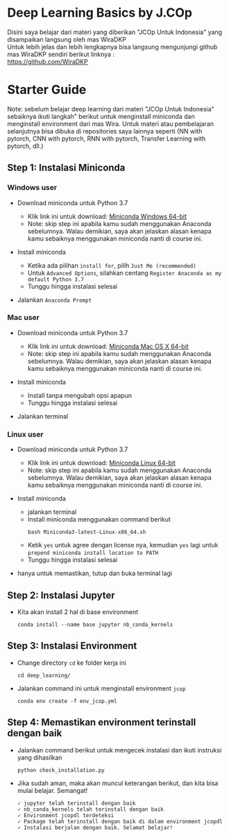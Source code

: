 # Deep Learning Basics by J.COp
Disini saya belajar dari materi yang diberikan "JCOp Untuk Indonesia" yang disampaikan langsung oleh mas WiraDKP <br>
Untuk lebih jelas dan lebih lengkapnya bisa langsung mengunjungi github mas WiraDKP sendiri berikut linknya :<br>
https://github.com/WiraDKP

# Starter Guide
Note: sebelum belajar deep learning dari materi "JCOp Untuk Indonesia" sebaiknya ikuti langkah" berikut untuk menginstall miniconda dan menginstall environment dari mas Wira. Untuk materi atau pembelajaran selanjutnya bisa dibuka di repositories saya lainnya seperti (NN with pytorch, CNN with pytorch, RNN with pytorch, Transfer Learning with pytorch, dll.)

## Step 1: Instalasi Miniconda
### **Windows user**
- Download miniconda untuk Python 3.7
    - Klik link ini untuk download: [Miniconda Windows 64-bit](https://repo.anaconda.com/miniconda/Miniconda3-latest-Windows-x86_64.exe)
    - Note: skip step ini apabila kamu sudah menggunakan Anaconda sebelumnya. Walau demikian, saya akan jelaskan alasan kenapa kamu sebaiknya menggunakan miniconda nanti di course ini.

- Install miniconda
    - Ketika ada pilihan `install for`, pilih `Just Me (recommended)`
    - Untuk `Advanced Options`, silahkan centang `Register Anaconda as my default Python 3.7`
    - Tunggu hingga instalasi selesai

- Jalankan `Anaconda Prompt`

### **Mac user**
- Download miniconda untuk Python 3.7
    - Klik link ini untuk download: [Miniconda Mac OS X 64-bit](https://repo.anaconda.com/miniconda/Miniconda3-latest-MacOSX-x86_64.pkg)
    - Note: skip step ini apabila kamu sudah menggunakan Anaconda sebelumnya. Walau demikian, saya akan jelaskan alasan kenapa kamu sebaiknya menggunakan miniconda nanti di course ini.

- Install miniconda
    - Install tanpa mengubah opsi apapun
    - Tunggu hingga instalasi selesai

- Jalankan terminal

### **Linux user**
- Download miniconda untuk Python 3.7
    - Klik link ini untuk download: [Miniconda Linux 64-bit](https://repo.anaconda.com/miniconda/Miniconda3-latest-Linux-x86_64.sh)
    - Note: skip step ini apabila kamu sudah menggunakan Anaconda sebelumnya. Walau demikian, saya akan jelaskan alasan kenapa kamu sebaiknya menggunakan miniconda nanti di course ini.
    
- Install miniconda
    - jalankan terminal
    - Install miniconda menggunakan command berikut
        ```
        bash Miniconda3-latest-Linux-x86_64.sh
        ```
    - Ketik `yes` untuk agree dengan license nya, kemudian `yes` lagi untuk `prepend miniconda install location to PATH`
    - Tunggu hingga instalasi selesai
    
- hanya untuk memastikan, tutup dan buka terminal lagi

## Step 2: Instalasi Jupyter 
- Kita akan install 2 hal di base environment
    ```
    conda install --name base jupyter nb_conda_kernels
    ```

## Step 3: Instalasi Environment
- Change directory `cd` ke folder kerja ini
    ```
    cd deep_learning/
    ```
- Jalankan command ini untuk menginstall environment `jcop`
    ```
    conda env create -f env_jcop.yml
    ```

## Step 4: Memastikan environment terinstall dengan baik
- Jalankan command berikut untuk mengecek instalasi dan ikuti instruksi yang dihasilkan
    ```
    python check_installation.py
    ```
- Jika sudah aman, maka akan muncul keterangan berikut, dan kita bisa mulai belajar. Semangat!
    ```
    ✓ jupyter telah terinstall dengan baik
    ✓ nb_conda_kernels telah terinstall dengan baik
    ✓ Environment jcopdl terdeteksi
    ✓ Package telah terinstall dengan baik di dalam environment jcopdl
    ✓ Instalasi berjalan dengan baik. Selamat belajar!
    ```
